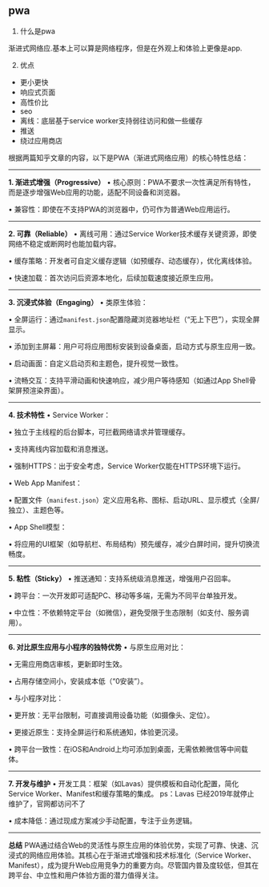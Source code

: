 ## pwa

1. 什么是pwa

渐进式网络应.基本上可以算是网络程序，但是在外观上和体验上更像是app.

2. 优点

* 更小更快
* 响应式页面
* 高性价比
* seo
* 离线：底层基于service worker支持弱往访问和做一些缓存
* 推送
* 绕过应用商店

根据两篇知乎文章的内容，以下是PWA（渐进式网络应用）的核心特性总结：

---

**1. 渐进式增强（Progressive）**
• 核心原则：PWA不要求一次性满足所有特性，而是逐步增强Web应用的功能，适配不同设备和浏览器。

• 兼容性：即使在不支持PWA的浏览器中，仍可作为普通Web应用运行。


---

**2. 可靠（Reliable）**
• 离线可用：通过Service Worker技术缓存关键资源，即使网络不稳定或断网时也能加载内容。

• 缓存策略：开发者可自定义缓存逻辑（如预缓存、动态缓存），优化离线体验。

• 快速加载：首次访问后资源本地化，后续加载速度接近原生应用。


---

**3. 沉浸式体验（Engaging）**
• 类原生体验：

  • 全屏运行：通过`manifest.json`配置隐藏浏览器地址栏（“无上下巴”），实现全屏显示。

  • 添加到主屏幕：用户可将应用图标安装到设备桌面，启动方式与原生应用一致。

  • 启动画面：自定义启动页和主题色，提升视觉一致性。

• 流畅交互：支持平滑动画和快速响应，减少用户等待感知（如通过App Shell骨架屏预渲染界面）。


---

**4. 技术特性**
• Service Worker：

  • 独立于主线程的后台脚本，可拦截网络请求并管理缓存。

  • 支持离线内容加载和消息推送。

  • 强制HTTPS：出于安全考虑，Service Worker仅能在HTTPS环境下运行。

• Web App Manifest：

  • 配置文件（`manifest.json`）定义应用名称、图标、启动URL、显示模式（全屏/独立）、主题色等。

• App Shell模型：

  • 将应用的UI框架（如导航栏、布局结构）预先缓存，减少白屏时间，提升切换流畅度。


---

**5. 粘性（Sticky）**
• 推送通知：支持系统级消息推送，增强用户召回率。

• 跨平台：一次开发即可适配PC、移动等多端，无需为不同平台单独开发。

• 中立性：不依赖特定平台（如微信），避免受限于生态限制（如支付、服务调用）。


---

**6. 对比原生应用与小程序的独特优势**
• 与原生应用对比：

  • 无需应用商店审核，更新即时生效。

  • 占用存储空间小，安装成本低（“0安装”）。

• 与小程序对比：

  • 更开放：无平台限制，可直接调用设备功能（如摄像头、定位）。

  • 更接近原生：支持全屏运行和系统通知，体验更沉浸。

  • 跨平台一致性：在iOS和Android上均可添加到桌面，无需依赖微信等中间载体。


---

**7. 开发与维护**
• 开发工具：框架（如Lavas）提供模板和自动化配置，简化Service Worker、Manifest和缓存策略的集成。
    ps：Lavas 已经2019年就停止维护了，官网都访问不了

• 成本降低：通过现成方案减少手动配置，专注于业务逻辑。


---

**总结**
PWA通过结合Web的灵活性与原生应用的体验优势，实现了可靠、快速、沉浸式的网络应用体验。其核心在于渐进式增强和技术标准化（Service Worker、Manifest），成为提升Web应用竞争力的重要方向。尽管国内普及度较低，但其在跨平台、中立性和用户体验方面的潜力值得关注。